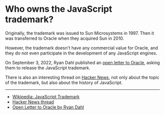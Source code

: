 # Who owns the JavaScript trademark?

Originally, the trademark was issued to Sun Microsystems in 1997. Then it was transferred to Oracle when they acquired Sun in 2010.

However, the trademark doesn't have any commercial value for Oracle, and they do not even participate in the development of any JavaScript engines. 

On September 3, 2022, Ryan Dahl published an [open letter to Oracle](https://tinyclouds.org/trademark), asking them to release the JavaScript trademark.

There is also an interesting thread on [Hacker News](https://news.ycombinator.com/item?id=32709870), not only about the topic of the trademark, but also about the history of JavaScript.

---

- [Wikipedia: JavaScript Trademark](https://en.wikipedia.org/wiki/JavaScript#:~:text=%22JavaScript%22%20is%20a%20trademark%20of%20Oracle%20Corporation%20in%20the%20United%20States.%5B35%5D%5B36%5D%20The%20trademark%20was%20originally%20issued%20to%20Sun%20Microsystems%20on%206%20May%201997%2C%20and%20was%20transferred%20to%20Oracle%20when%20they%20acquired%20Sun%20in%202010.)
- [Hacker News thread](https://news.ycombinator.com/item?id=32709870)
- [Open Letter to Oracle by Ryan Dahl](https://tinyclouds.org/trademark)


